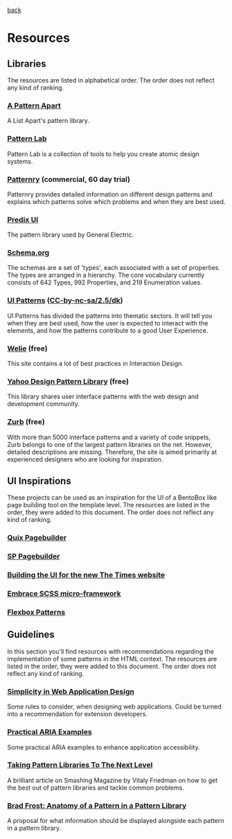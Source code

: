 [back](README.md)
# Resources

## Libraries

The resources are listed in alphabetical order.
The order does not reflect any kind of ranking.

### [A Pattern Apart](http://patterns.alistapart.com/)

A List Apart's pattern library.

### [Pattern Lab](http://patternlab.io/)

Pattern Lab is a collection of tools to help you create atomic design systems.

### [Patternry](http://patternry.com/patterns/) (commercial, 60 day trial)

Patternry provides detailed information on different design patterns and explains
which patterns solve which problems and when they are best used.

### [Predix UI](predixdev.github.io/predix-ui)

The pattern library used by General Electric.

### [Schema.org](http://schema.org/docs/schemas.html)

The schemas are a set of 'types', each associated with a set of properties. The types are arranged in a hierarchy.
The core vocabulary currently consists of 642 Types, 992 Properties, and 219 Enumeration values.

### [UI Patterns](http://ui-patterns.com/patterns) ([CC-by-nc-sa/2.5/dk](http://creativecommons.org/licenses/by-nc-sa/2.5/dk/))

UI Patterns has divided the patterns into thematic sectors.
It will tell you when they are best used, how the user is expected to
interact with the elements, and how the patterns contribute to a good
User Experience.

### [Welie](http://www.welie.com/patterns/) (free)

This site contains a lot of best practices in Interaction Design.

### [Yahoo Design Pattern Library](https://developer.yahoo.com/ypatterns/) (free)

This library shares user interface patterns with the web design and development community. 

### [Zurb](http://zurb.com/building-blocks) (free)

With more than 5000 interface patterns and a variety of code snippets,
Zurb belongs to one of the largest pattern libraries on the net.
However, detailed descriptions are missing.
Therefore, the site is aimed primarily at experienced designers who are looking for inspiration.

## UI Inspirations

These projects can be used as an inspiration for the UI of a BentoBox like page building tool on the template level.
The resources are listed in the order, they were added to this document.
The order does not reflect any kind of ranking.

### [Quix Pagebuilder](https://www.themexpert.com/quix-pagebuilder)

### [SP Pagebuilder](https://www.joomshaper.com/page-builder)

### [Building the UI for the new The Times website](https://medium.com/swlh/building-the-ui-for-the-new-the-times-website-26dc4e6569e)

### [Embrace SCSS micro-framework](http://nternetinspired.github.io/embrace/)

### [Flexbox Patterns](http://www.flexboxpatterns.com/home)

## Guidelines

In this section you'll find resources with recommendations regarding the implementation of some patterns in the HTML context. 
The resources are listed in the order, they were added to this document.
The order does not reflect any kind of ranking.

### [Simplicity in Web Application Design](http://de.slideshare.net/UXPA/simplicity-in-web-application-design)

Some rules to consider, when designing web applications.
Could be turned into a recommendation for extension developers.

### [Practical ARIA Examples](http://heydonworks.com/practical_aria_examples/)

Some practical ARIA examples to enhance application accessibility.

### [Taking Pattern Libraries To The Next Level](https://www.smashingmagazine.com/taking-pattern-libraries-next-level/)

A brilliant article on Smashing Magazine by Vitaly Friedman on how to get the best out of pattern libraries and tackle common problems.

### [Brad Frost: Anatomy of a Pattern in a Pattern Library](http://bradfrost.com/blog/post/anatomy-of-a-pattern-in-a-pattern-library/)

A proposal for what information should be displayed alongside each pattern in a pattern library.
